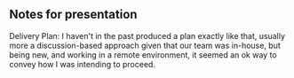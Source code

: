 Notes for presentation
----------------------

Delivery Plan: I haven't in the past produced a plan exactly like that, usually more a discussion-based approach given that our team was in-house, but being new, and working in a remote environment, it seemed an ok way to convey how I was intending to proceed.